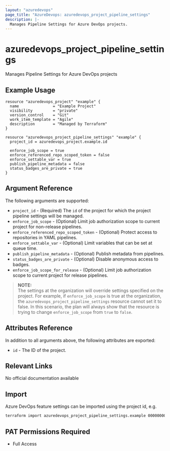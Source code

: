 ```yaml
---
layout: "azuredevops"
page_title: "AzureDevops: azuredevops_project_pipeline_settings"
description: |-
  Manages Pipeline Settings for Azure DevOps projects.
---
```


# azuredevops_project_pipeline_settings

Manages Pipeline Settings for Azure DevOps projects

## Example Usage

```hcl
resource "azuredevops_project" "example" {
  name               = "Example Project"
  visibility         = "private"
  version_control    = "Git"
  work_item_template = "Agile"
  description        = "Managed by Terraform"
}

resource "azuredevops_project_pipeline_settings" "example" {
  project_id = azuredevops_project.example.id

  enforce_job_scope = true
  enforce_referenced_repo_scoped_token = false
  enforce_settable_var = true
  publish_pipeline_metadata = false
  status_badges_are_private = true
}
```

## Argument Reference

The following arguments are supported:

- `project_id` - (Required) The `id` of the project for which the project pipeline settings will be managed.
- `enforce_job_scope` - (Optional) Limit job authorization scope to current project for non-release pipelines.
- `enforce_referenced_repo_scoped_token` - (Optional) Protect access to repositories in YAML pipelines.
- `enforce_settable_var` - (Optional) Limit variables that can be set at queue time.
- `publish_pipeline_metadata` - (Optional) Publish metadata from pipelines.
- `status_badges_are_private` - (Optional) Disable anonymous access to badges.
- `enforce_job_scope_for_release` - (Optional) Limit job authorization scope to current project for release pipelines.

> **NOTE:**  
> The settings at the organization will override settings specified on the project.
> For example, if `enforce_job_scope` is true at the organization, the `azuredevops_project_pipeline_settings` resource cannot set it to false.
> In this scenario, the plan will always show that the resource is trying to change `enforce_job_scope` from `true` to `false`.

## Attributes Reference

In addition to all arguments above, the following attributes are exported:

- `id` - The ID of the project.

## Relevant Links

No official documentation available

## Import

Azure DevOps feature settings can be imported using the project id, e.g.

```sh
terraform import azuredevops_project_pipeline_settings.example 00000000-0000-0000-0000-000000000000
```

## PAT Permissions Required

- Full Access
